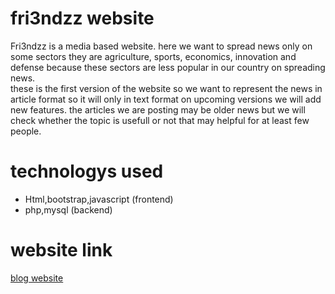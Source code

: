 # fri3ndzz website
Fri3ndzz is a media based website. here we want to spread news only on some sectors they are agriculture, sports, economics, innovation and defense because these sectors are less popular in our country on spreading news.<br>
these is the first version of the website so we want to represent the news in article format so it will only in text format on upcoming versions we will add new features. the articles we are posting may be older news but we will check whether the topic is usefull or not that may helpful for at least few people. 

# technologys used
- Html,bootstrap,javascript (frontend)
- php,mysql (backend)

# website link
[blog website](http://www.fri3ndzz.epizy.com)
